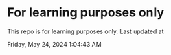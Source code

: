 # For learning purposes only
This repo is for learning purposes only.
Last updated at

Friday, May 24, 2024 1:04:43 AM

